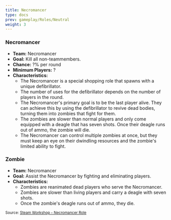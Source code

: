 ```yaml
---
title: Necromancer
type: docs
prev: gameplay/Roles/Neutral
weight: 3
---
```


### Necromancer

- **Team:** Necromancer
- **Goal:** Kill all non-teammembers.
- **Chance:** ?% per round
- **Minimum Players:** ?
- **Characteristics:**
  - The Necromancer is a special shopping role that spawns with a unique defibrillator.
  - The number of uses for the defibrillator depends on the number of players in the round.
  - The Necromancer's primary goal is to be the last player alive. They can achieve this by using the defibrillator to revive dead bodies, turning them into zombies that fight for them.
  - The zombies are slower than normal players and only come equipped with a deagle that has seven shots. Once their deagle runs out of ammo, the zombie will die.
  - The Necromancer can control multiple zombies at once, but they must keep an eye on their dwindling resources and the zombie's limited ability to fight.

### Zombie

- **Team:** Necromancer
- **Goal:** Assist the Necromancer by fighting and eliminating players.
- **Characteristics:**
  - Zombies are reanimated dead players who serve the Necromancer.
  - Zombies are slower than living players and carry a deagle with seven shots.
  - Once the zombie's deagle runs out of ammo, they die.

<small>Source: [Steam Workshop - Necromancer Role](https://steamcommunity.com/sharedfiles/filedetails/?id=1883650244)</small>
